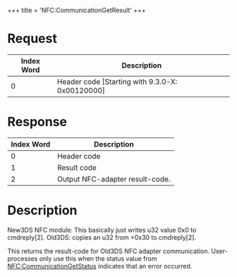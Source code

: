 +++
title = 'NFC:CommunicationGetResult'
+++

# Request

| Index Word | Description                                       |
|------------|---------------------------------------------------|
| 0          | Header code \[Starting with 9.3.0-X: 0x00120000\] |

# Response

| Index Word | Description                     |
|------------|---------------------------------|
| 0          | Header code                     |
| 1          | Result code                     |
| 2          | Output NFC-adapter result-code. |

# Description

New3DS NFC module: This basically just writes u32 value 0x0 to
cmdreply\[2\]. Old3DS: copies an u32 from <somestatestruct>+0x30 to
cmdreply\[2\].

This returns the result-code for Old3DS NFC adapter communication.
User-processes only use this when the status value from
[NFC:CommunicationGetStatus](NFC:CommunicationGetStatus "wikilink")
indicates that an error occurred.
